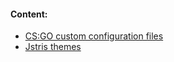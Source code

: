 #### Content:
* [CS:GO custom configuration files](https://julf0.github.io/csgo/)
* [Jstris themes](https://julf0.github.io/jstris-sfx/)

